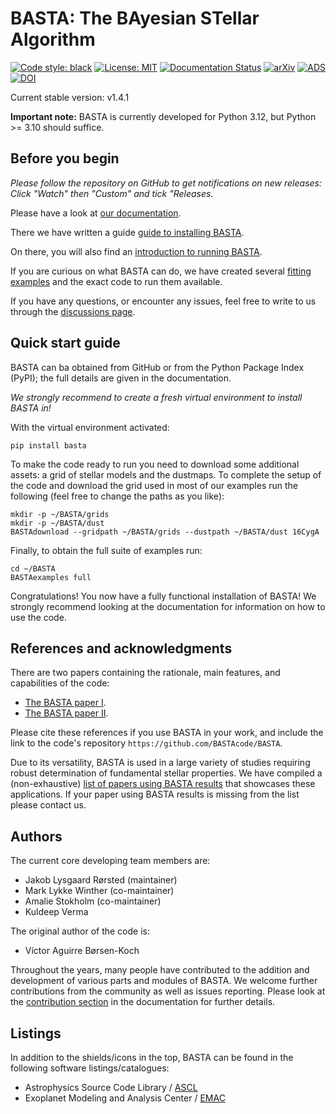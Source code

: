 # BASTA: The BAyesian STellar Algorithm

[![Code style: black](https://img.shields.io/badge/code%20style-black-000000.svg)](https://github.com/psf/black)
[![License: MIT](https://img.shields.io/badge/license-MIT-yellow.svg)](https://opensource.org/licenses/MIT)
[![Documentation Status](https://readthedocs.org/projects/basta/badge/?version=latest)](https://basta.readthedocs.io/en/latest/?badge=latest)
[![arXiv](https://img.shields.io/badge/arXiv-2109.14622-b31b1b.svg)](https://arxiv.org/abs/2109.14622)
[![ADS](https://img.shields.io/badge/ads-2022MNRAS.509.4344A-blue.svg)](https://ui.adsabs.harvard.edu/abs/2022MNRAS.509.4344A/abstract)
[![DOI](https://img.shields.io/badge/doi-10.1093/mnras/stab2911-orange.svg)](https://doi.org/10.1093/mnras/stab2911)

Current stable version: v1.4.1

**Important note:** BASTA is currently developed for Python 3.12, but Python >= 3.10 should suffice.


## Before you begin

*Please follow the repository on GitHub to get notifications on new releases: Click "Watch" then "Custom" and tick "Releases.*

Please have a look at [our documentation](https://basta.readthedocs.io/en/latest/index.html#).

There we have written a guide [guide to installing BASTA](https://basta.readthedocs.io/en/latest/install.html).

On there, you will also find an [introduction to running BASTA](https://basta.readthedocs.io/en/latest/running.html).

If you are curious on what BASTA can do, we have created several [fitting examples](https://basta.readthedocs.io/en/latest/examples.html) and the exact code to run them available.

If you have any questions, or encounter any issues, feel free to write to us through the [discussions page](https://github.com/orgs/BASTAcode/discussions).


## Quick start guide

BASTA can ba obtained from GitHub or from the Python Package Index (PyPI); the full details are given in the documentation.

*We strongly recommend to create a fresh virtual environment to install BASTA in!*

With the virtual environment activated:

```
pip install basta
```

To make the code ready to run you need to download some additional assets: a grid of stellar models and the dustmaps. To complete the setup of the code and download the grid used in most of our examples run the following (feel free to change the paths as you like):

```
mkdir -p ~/BASTA/grids
mkdir -p ~/BASTA/dust
BASTAdownload --gridpath ~/BASTA/grids --dustpath ~/BASTA/dust 16CygA
```

Finally, to obtain the full suite of examples run:

```
cd ~/BASTA
BASTAexamples full
```

Congratulations! You now have a fully functional installation of BASTA! We strongly recommend looking at the documentation for information on how to use the code.





## References and acknowledgments

There are two papers containing the rationale, main features, and capabilities of the code:

* [The BASTA paper I](https://ui.adsabs.harvard.edu/abs/2015MNRAS.452.2127S/abstract).
* [The BASTA paper II](https://ui.adsabs.harvard.edu/abs/2022MNRAS.509.4344A/abstract).

Please cite these references if you use BASTA in your work, and include the link to the code's repository `https://github.com/BASTAcode/BASTA`.

Due to its versatility, BASTA is used in a large variety of studies requiring robust determination of fundamental stellar properties. We have compiled a (non-exhaustive) [list of papers using BASTA results](https://ui.adsabs.harvard.edu/public-libraries/x2tCt52HR_yqG-oaUabo_A) that showcases these applications. If your paper using BASTA results is missing from the list please contact us.


## Authors

The current core developing team members are:

* Jakob Lysgaard Rørsted (maintainer)
* Mark Lykke Winther (co-maintainer)
* Amalie Stokholm (co-maintainer)
* Kuldeep Verma


The original author of the code is:

* Víctor Aguirre Børsen-Koch


Throughout the years, many people have contributed to the addition and development of various parts and modules of BASTA. We welcome further contributions from the community as well as issues reporting. Please look at the [contribution section](https://basta.readthedocs.io/en/latest/contributing.html) in the documentation for further details.


## Listings

In addition to the shields/icons in the top, BASTA can be found in the following software listings/catalogues:

* Astrophysics Source Code Library / [ASCL](https://ascl.net/2110.010)
* Exoplanet Modeling and Analysis Center / [EMAC](https://emac.gsfc.nasa.gov#bbcded4b-27d8-49f5-be4d-76e1fec748eb)
